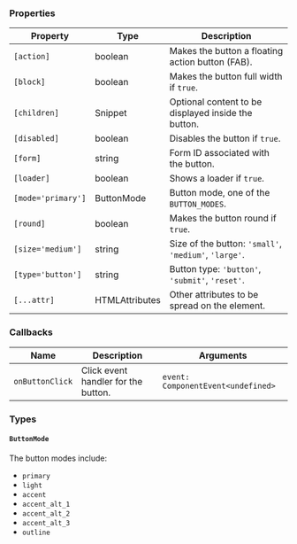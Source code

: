 ### Properties

| Property           | Type                              | Description                                           |
| ------------------ | --------------------------------- | ----------------------------------------------------- |
| `[action]`         | boolean                           | Makes the button a floating action button (FAB).      |
| `[block]`          | boolean                           | Makes the button full width if `true`.                |
| `[children]`       | Snippet                           | Optional content to be displayed inside the button.   |
| `[disabled]`       | boolean                           | Disables the button if `true`.                        |
| `[form]`           | string                            | Form ID associated with the button.                   |
| `[loader]`         | boolean                           | Shows a loader if `true`.                             |
| `[mode='primary']` | ButtonMode                        | Button mode, one of the `BUTTON_MODES`.               |
| `[round]`          | boolean                           | Makes the button round if `true`.                     |
| `[size='medium']`  | string                            | Size of the button: `'small'`, `'medium'`, `'large'`. |
| `[type='button']`  | string                            | Button type: `'button'`, `'submit'`, `'reset'`.       |
| `[...attr] `       | HTMLAttributes<HTMLButtonElement> | Other attributes to be spread on the element.         |

### Callbacks

| Name            | Description                         | Arguments                          |
| --------------- | ----------------------------------- | ---------------------------------- |
| `onButtonClick` | Click event handler for the button. | `event: ComponentEvent<undefined>` |

### Types

#### `ButtonMode`

The button modes include:

-   `primary`
-   `light`
-   `accent`
-   `accent_alt_1`
-   `accent_alt_2`
-   `accent_alt_3`
-   `outline`
